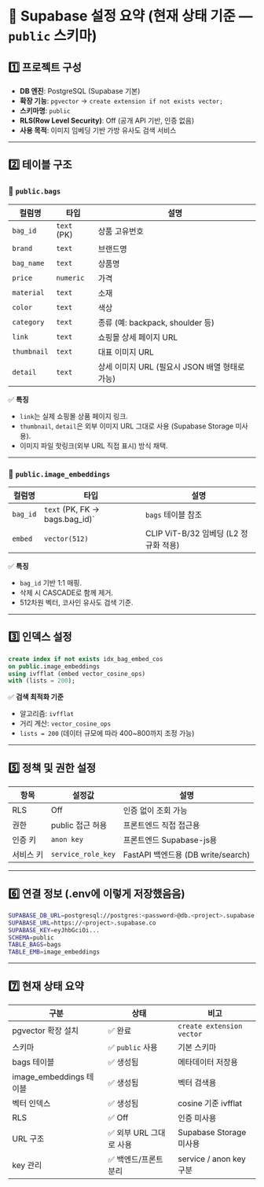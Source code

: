 
# 🧭 Supabase 설정 요약 (현재 상태 기준 — `public` 스키마)

## 1️⃣ 프로젝트 구성
- **DB 엔진**: PostgreSQL (Supabase 기본)
- **확장 기능**: `pgvector` → `create extension if not exists vector;`
- **스키마명**: `public`
- **RLS(Row Level Security)**: Off (공개 API 기반, 인증 없음)
- **사용 목적**: 이미지 임베딩 기반 가방 유사도 검색 서비스

---

## 2️⃣ 테이블 구조

### 📘 `public.bags`
| 컬럼명       | 타입            | 설명                               |
|-------------|----------------|------------------------------------|
| `bag_id`    | `text`   (PK)  | 상품 고유번호                        |
| `brand`     | `text`         | 브랜드명                            |
| `bag_name`  | `text`         | 상품명                              |
| `price`     | `numeric`      | 가격                                |
| `material`  | `text`         | 소재                                |
| `color`     | `text`         | 색상                                |
| `category`  | `text`         | 종류 (예: backpack, shoulder 등)     |
| `link`      | `text`         | 쇼핑몰 상세 페이지 URL                |
| `thumbnail` | `text`         | 대표 이미지 URL                      |
| `detail`    | `text`         | 상세 이미지 URL (필요시 JSON 배열 형태로 가능) |
 
✅ **특징**
- `link`는 실제 쇼핑몰 상품 페이지 링크.
- `thumbnail`, `detail`은 외부 이미지 URL 그대로 사용 (Supabase Storage 미사용).
- 이미지 파일 핫링크(외부 URL 직접 표시) 방식 채택.

---

### 📘 `public.image_embeddings`
| 컬럼명 | 타입 | 설명 |
|--------|------|------|
| `bag_id` | `text` (PK, FK → bags.bag_id)` | `bags` 테이블 참조 |
| `embed` | `vector(512)` | CLIP ViT-B/32 임베딩 (L2 정규화 적용) |

✅ **특징**
- `bag_id` 기반 1:1 매핑.
- 삭제 시 CASCADE로 함께 제거.
- 512차원 벡터, 코사인 유사도 검색 기준.

---

## 3️⃣ 인덱스 설정
```sql
create index if not exists idx_bag_embed_cos
on public.image_embeddings
using ivfflat (embed vector_cosine_ops)
with (lists = 200);
```

✅ **검색 최적화 기준**
- 알고리즘: `ivfflat`
- 거리 계산: `vector_cosine_ops`
- `lists = 200` (데이터 규모에 따라 400~800까지 조정 가능)

---

## 5️⃣ 정책 및 권한 설정
| 항목 | 설정값 | 설명 |
|------|---------|------|
| RLS | Off | 인증 없이 조회 가능 |
| 권한 | public 접근 허용 | 프론트엔드 직접 접근용 |
| 인증 키 | `anon key` | 프론트엔드 Supabase-js용 |
| 서비스 키 | `service_role_key` | FastAPI 백엔드용 (DB write/search) |

---

## 6️⃣ 연결 정보 (.env에 이렇게 저장했음음)
```bash
SUPABASE_DB_URL=postgresql://postgres:<password>@db.<project>.supabase.co:5432/postgres
SUPABASE_URL=https://<project>.supabase.co
SUPABASE_KEY=eyJhbGciOi...
SCHEMA=public
TABLE_BAGS=bags
TABLE_EMB=image_embeddings
```

---

## 7️⃣ 현재 상태 요약

| 구분 | 상태 | 비고 |
|------|------|------|
| pgvector 확장 설치 | ✅ 완료 | `create extension vector` |
| 스키마 | ✅ `public` 사용 | 기본 스키마 |
| bags 테이블 | ✅ 생성됨 | 메타데이터 저장용 |
| image_embeddings 테이블 | ✅ 생성됨 | 벡터 검색용 |
| 벡터 인덱스 | ✅ 생성됨 | cosine 기준 ivfflat |
| RLS | ✅ Off | 인증 미사용 |
| URL 구조 | ✅ 외부 URL 그대로 사용 | Supabase Storage 미사용 |
| key 관리 | ✅ 백엔드/프론트 분리 | service / anon key 구분 |
